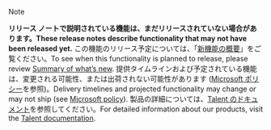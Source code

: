  > [!NOTE]
 >  <span data-ttu-id="106d9-101">**リリース ノートで説明されている機能は、まだリリースされていない場合があります。**</span><span class="sxs-lookup"><span data-stu-id="106d9-101">**These release notes describe functionality that may not have been released yet.**</span></span>
<span data-ttu-id="106d9-102">この機能のリリース予定については、「[新機能の概要](/business-applications-release-notes/October18/dynamics365-talent/planned-features )」をご覧ください。</span><span class="sxs-lookup"><span data-stu-id="106d9-102">To see when this functionality is planned to release, please review [Summary of what’s new](/business-applications-release-notes/October18/dynamics365-talent/planned-features ).</span></span> <span data-ttu-id="106d9-103">提供タイムラインおよび予定されている機能は、変更される可能性、または出荷されない可能性があります ([Microsoft ポリシー](https://go.microsoft.com/fwlink/p/?linkid=2007332)を参照)。</span><span class="sxs-lookup"><span data-stu-id="106d9-103">Delivery timelines and projected functionality may change or may not ship (see [Microsoft policy](https://go.microsoft.com/fwlink/p/?linkid=2007332)).</span></span> <span data-ttu-id="106d9-104">製品の詳細については、[Talent のドキュメント](https://docs.microsoft.com/dynamics365/#pivot=business-apps&panel=talent)を参照してください。</span><span class="sxs-lookup"><span data-stu-id="106d9-104">For detailed information about our products, visit the [Talent documentation](https://docs.microsoft.com/dynamics365/#pivot=business-apps&panel=talent).</span></span>
